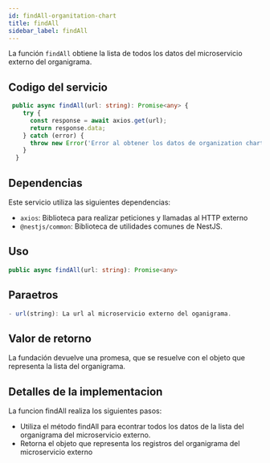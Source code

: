 ```yaml
---
id: findAll-organitation-chart
title: findAll
sidebar_label: findAll
---
```


La función `findAll` obtiene la lista de todos los datos del microservicio externo del organigrama.

## Codigo del servicio
```typescript
 public async findAll(url: string): Promise<any> {
    try {
      const response = await axios.get(url);
      return response.data;
    } catch (error) {
      throw new Error('Error al obtener los datos de organization chart');
    }
  }
  ```

  ## 

  ## Dependencias
  Este servicio utiliza las siguientes dependencias:
  - `axios`: Biblioteca para realizar peticiones y llamadas al HTTP externo
  - `@nestjs/common`: Biblioteca de utilidades comunes de NestJS.

  ## Uso
  ```typescript
  public async findAll(url: string): Promise<any>
  ```

  ## Paraetros
  ```typescript
  - url(string): La url al microservicio externo del oganigrama.
  ```

  ## Valor de retorno
  La fundación devuelve una promesa, que se resuelve con el objeto que representa la lista del organigrama.

  ## Detalles de la implementacion
  La funcion findAll realiza los siguientes pasos:

  - Utiliza el método findAll para econtrar todos los datos de la lista del organigrama del microservicio externo.
  - Retorna el objeto que representa los registros del organigrama del microservicio externo
